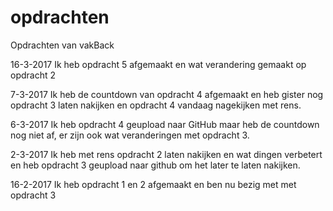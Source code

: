 # opdrachten
Opdrachten van vakBack

16-3-2017
Ik heb opdracht 5 afgemaakt en wat verandering gemaakt op opdracht 2

7-3-2017
Ik heb de countdown van opdracht 4 afgemaakt en heb gister nog opdracht 3 laten nakijken en opdracht 4 vandaag nagekijken met rens.

6-3-2017
Ik heb opdracht 4 geupload naar GitHub maar heb de countdown nog niet af, er zijn ook wat veranderingen met opdracht 3.

2-3-2017
Ik heb met rens opdracht 2 laten nakijken en wat dingen verbetert en heb opdracht 3 geupload naar github om het later te laten nakijken.

16-2-2017
Ik heb opdracht 1 en 2 afgemaakt en ben nu bezig met met opdracht 3
